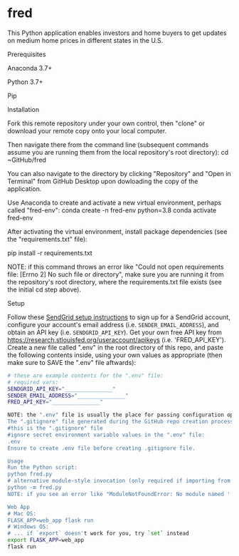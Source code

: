 # fred


This Python application enables investors and home buyers to get updates on medium home prices in different states in the U.S. 

Prerequisites

Anaconda 3.7+

Python 3.7+

Pip

Installation

Fork this remote repository under your own control, then "clone" or download your remote copy onto your local computer.

Then navigate there from the command line (subsequent commands assume you are running them from the local repository's root directory):
cd ~GitHub/fred

You can also navigate to the directory by clicking "Repository" and "Open in Terminal" from GitHub Desktop upon dowloading the copy of the application.

Use Anaconda to create and activate a new virtual environment, perhaps called "fred-env":
conda create -n fred-env python=3.8
conda activate fred-env

After activating the virtual environment, install package dependencies (see the "requirements.txt" file):

pip install -r requirements.txt

NOTE: if this command throws an error like "Could not open requirements file: [Errno 2] No such file or directory", make sure you are running it from the repository's root directory, where the requirements.txt file exists (see the initial cd step above).

Setup

Follow these [SendGrid setup instructions](https://github.com/prof-rossetti/intro-to-python/blob/master/notes/python/packages/sendgrid.md#setup) to sign up for a SendGrid account, configure your account's email address (i.e. `SENDER_EMAIL_ADDRESS`), and obtain an API key (i.e. `SENDGRID_API_KEY`).
Get your own free API key from https://research.stlouisfed.org/useraccount/apikeys (i.e. 'FRED_API_KEY').
Create a new file called ".env" in the root directory of this repo, and paste the following contents inside, using your own values as appropriate (then make sure to SAVE the ".env" file aftwards):

```sh
# these are example contents for the ".env" file:
# required vars:
SENDGRID_API_KEY="_______________"
SENDER_EMAIL_ADDRESS="_______________"
FRED_API_KEY="_______________"

NOTE: the ".env" file is usually the place for passing configuration options and secret credentials, so as a best practice we don't upload this file to version control (which is accomplished via a corresponding entry in the ".gitignore" file). This means we need to instruct each person who uses our code needs to create their own local ".env" file. 
The ".gitignore" file generated during the GitHub repo creation process should already do this, otherwise you can create your own ".gitignore" file and place inside the following contents:
#this is the ".gitignore" file
#ignore secret environment variable values in the ".env" file:
.env
Ensure to create .env file before creating .gitignore file.

Usage
Run the Python script:
python fred.py
# alternative module-style invocation (only required if importing from one file to another):
python -m fred.py
NOTE: if you see an error like "ModuleNotFoundError: No module named '...'", it's because the given package isn't installed, so run the pip command above to ensure that package has been installed into the virtual environment.

Web App 
# Mac OS:
FLASK_APP=web_app flask run
# Windows OS:
# ... if `export` doesn't work for you, try `set` instead
export FLASK_APP=web_app
flask run
